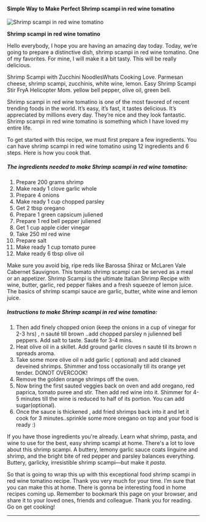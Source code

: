             

#### Simple Way to Make Perfect Shrimp scampi in red wine tomatino

![Shrimp scampi in red wine tomatino](https://img-global.cpcdn.com/recipes/6357911066902528/751x532cq70/shrimp-scampi-in-red-wine-tomatino-recipe-main-photo.jpg)

**Shrimp scampi in red wine tomatino**

Hello everybody, I hope you are having an amazing day today. Today, we’re going to prepare a distinctive dish, shrimp scampi in red wine tomatino. One of my favorites. For mine, I will make it a bit tasty. This will be really delicious.

Shrimp Scampi with Zucchini NoodlesWhats Cooking Love. Parmesan cheese, shrimp scampi, zucchinis, white wine, lemon. Easy Shrimp Scampi Stir FryA Helicopter Mom. yellow bell pepper, olive oil, green bell.

Shrimp scampi in red wine tomatino is one of the most favored of recent trending foods in the world. It’s easy, it’s fast, it tastes delicious. It’s appreciated by millions every day. They’re nice and they look fantastic. Shrimp scampi in red wine tomatino is something which I have loved my entire life.

To get started with this recipe, we must first prepare a few ingredients. You can have shrimp scampi in red wine tomatino using 12 ingredients and 6 steps. Here is how you cook that.

##### The ingredients needed to make Shrimp scampi in red wine tomatino:

1.  Prepare 200 grams shrimp
2.  Make ready 1 clove garlic whole
3.  Prepare 4 onions
4.  Make ready 1 cup chopped parsley
5.  Get 2 tbsp oregano
6.  Prepare 1 green capsicum juliened
7.  Prepare 1 red bell pepper juliened
8.  Get 1 cup apple cider vinegar
9.  Take 250 ml red wine
10.  Prepare salt
11.  Make ready 1 cup tomato puree
12.  Make ready 6 tbsp olive oil

Make sure you avoid big, ripe reds like Barossa Shiraz or McLaren Vale Cabernet Sauvignon. This tomato shrimp scampi can be served as a meal or an appetizer. Shrimp Scampi is the ultimate Italian Shrimp Recipe with wine, butter, garlic, red pepper flakes and a fresh squeeze of lemon juice. The basics of shrimp scampi sauce are garlic, butter, white wine and lemon juice.

##### Instructions to make Shrimp scampi in red wine tomatino:

1.  Then add finely chopped onion (keep the onions in a cup of vinegar for 2-3 hrs) , n sauté till brown ..add chopped parsley n julienned bell peppers. Add salt to taste. Sauté for 3-4 mins.
2.  Heat olive oil in a skillet. Add ground garlic cloves n sauté til its brown n spreads aroma.
3.  Take some more olive oil n add garlic ( optional) and add cleaned deveined shrimps. Shimmer and toss occasionally till its orange yet tender. DONOT OVERCOOK!
4.  Remove the golden orange shrimps off the oven.
5.  Now bring the first sauted veggies back on oven and add oregano, red paprica, tomato puree and stir. Then add red wine into it. Shimmer for 4-5 minutes till the wine is reduced to half of its portion. You can add sugar(optional).
6.  Once the sauce is thickened , add fried shrimps back into it and let it cook for 3 minutes..sprinkle some more oregano on top and your food is ready :)

If you have those ingredients you're already. Learn what shrimp, pasta, and wine to use for the best, easy shrimp scampi at home. There's a lot to love about this shrimp scampi. A buttery, lemony garlic sauce coats linguine and shrimp, and the bright bite of red pepper and parsley balances everything. Buttery, garlicky, irresistible shrimp scampi—but make it _pasta_.

So that is going to wrap this up with this exceptional food shrimp scampi in red wine tomatino recipe. Thank you very much for your time. I’m sure that you can make this at home. There is gonna be interesting food in home recipes coming up. Remember to bookmark this page on your browser, and share it to your loved ones, friends and colleague. Thank you for reading. Go on get cooking!

* * *